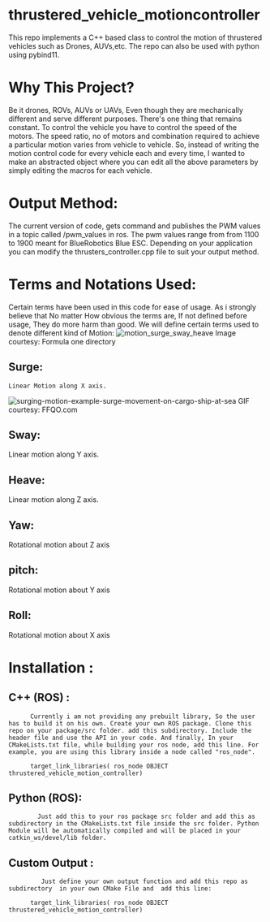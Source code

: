 # thrustered_vehicle_motioncontroller
This repo implements a C++ based class to control the motion of thrustered vehicles such as Drones, AUVs,etc. The repo can also be used with python using pybind11.

# Why This Project?
 Be it drones, ROVs, AUVs or UAVs, Even though they are mechanically different and serve different purposes. There's one thing that remains constant. To control the vehicle you have to control the speed of the motors.
 The speed ratio, no of motors and combination required to achieve a particular motion varies from vehicle to vehicle. So, instead of writing the motion control code for every vehicle each and every time, I wanted to make an abstracted object where you can edit all the above parameters by simply editing the macros for each vehicle.
 
 # Output Method:
   The current version of code, gets command and publishes the PWM values in a topic called /pwm_values in ros. The pwm values range from from 1100 to 1900 meant for BlueRobotics Blue ESC. Depending on your application you can modify the thrusters_controller.cpp file to suit your output method.
   
 # Terms and Notations Used:
 Certain terms have been used in this code for ease of usage. As i strongly believe that No matter How obvious the terms are, If not defined before usage, They do more harm than good.
 We will define certain terms used to denote different kind of Motion:
 ![motion_surge_sway_heave](https://user-images.githubusercontent.com/95476939/188468785-ba8f401e-fe0a-43a6-a1b7-d7d45ca949e3.jpg)
 Image courtesy: Formula one directory


## Surge:
    Linear Motion along X axis.
    
![surging-motion-example-surge-movement-on-cargo-ship-at-sea](https://user-images.githubusercontent.com/95476939/188467845-0a946327-43d7-4e03-b25f-b831507bea3e.gif)
GIF courtesy: FFQO.com

## Sway:
  Linear motion along Y axis.
   

## Heave:
   Linear motion along Z axis.

## Yaw:
   Rotational motion about Z axis
## pitch:
   Rotational motion about Y axis
## Roll:
  Rotational motion about X axis
 
 # Installation :
 ## C++ (ROS) :
          Currently i am not providing any prebuilt library, So the user has to build it on his own. Create your own ROS package. Clone this repo on your package/src folder. add this subdirectory. Include the header file and use the API in your code. And finally, In your CMakeLists.txt file, while building your ros node, add this line. For example, you are using this library inside a node called "ros_node".
```
      target_link_libraries( ros_node OBJECT thrustered_vehicle_motion_controller)
```
        
 
      
 
 ## Python (ROS):
            Just add this to your ros package src folder and add this as subdirectory in the CMakeLists.txt file inside the src folder. Python Module will be automatically compiled and will be placed in your catkin_ws/devel/lib folder.
 
 ## Custom Output :
             Just define your own output function and add this repo as subdirectory  in your own CMake File and  add this line:
```
      target_link_libraries( ros_node OBJECT thrustered_vehicle_motion_controller)
``` 
 
